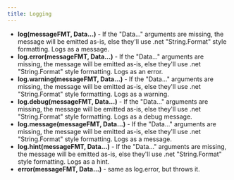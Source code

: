 ```yaml
---
title: Logging
---
```


* **log(messageFMT, Data...)** - If the "Data..." arguments are missing, the message will be emitted as-is, else they'll use .net "String.Format" style formatting. Logs as a message.
* **log.error(messageFMT, Data...)** - If the "Data..." arguments are missing, the message will be emitted as-is, else they'll use .net "String.Format" style formatting. Logs as an error.
* **log.warning(messageFMT, Data...)** - If the "Data..." arguments are missing, the message will be emitted as-is, else they'll use .net "String.Format" style formatting. Logs as a warning.
* **log.debug(messageFMT, Data...)** - If the "Data..." arguments are missing, the message will be emitted as-is, else they'll use .net "String.Format" style formatting. Logs as a debug message.
* **log.message(messageFMT, Data...)** - If the "Data..." arguments are missing, the message will be emitted as-is, else they'll use .net "String.Format" style formatting. Logs as a message.
* **log.hint(messageFMT, Data...)** - If the "Data..." arguments are missing, the message will be emitted as-is, else they'll use .net "String.Format" style formatting. Logs as a hint.
* **error(messageFMT, Data...)** - same as log.error, but throws it.